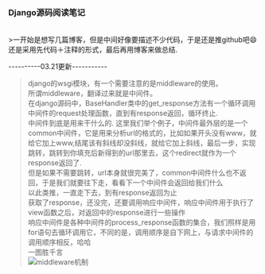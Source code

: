 <h3>Django源码阅读笔记</h3></br>
>一开始是想写几篇博客，但是中间好像要描述不少代码，于是还是推github吧😄</br>
还是采用先代码＋注释的形式，最后再用博客来做总结.

----------03.21更新-----------
>django的wsgi模块，有一个需要注意的是middleware的使用。</br>
所谓middleware，翻译过来就是中间件。</br>
在django源码中，BaseHandler类中的get_response方法有一个循环调用中间件的request处理函数，直到有response返回，循环终止.</br>
中间件到底是用来干什么的.
这里我们举个例子，中间件最外层的是一个common中间件，它是用来分析url的格式的，比如如果开头没有www，就给它加上www,结尾该有斜线却没斜线，就给它加上斜线，最后一步，实现跳转，跳转到你填充后新得到的url那里去，这个redirect就作为一个response返回了.</br>
但是如果不需要跳转，url本身就很完美了，common中间件什么也不返回，于是我们就要往下走，看看下一个中间件会返回给我们什么</br>
以此类推，一直走下去，到有response返回为止</br>
获取了response，还没完，还要调用响应中间件，响应中间件用于执行了view函数之后，对返回中的response进行一些操作</br>
响应中间件是各种中间件的process_response函数的集合，我们照样是用for语句去循环调用它，不同的是，调用顺序是自下网上，与请求中间件的调用顺序相反，哈哈</br>
一图胜千言</br>
![middleware机制](http://7xl4oh.com1.z0.glb.clouddn.com/django-middleware.jpg)
